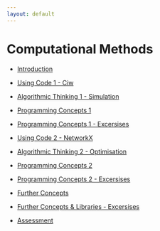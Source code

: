 ```yaml
---
layout: default
---
```


Computational Methods
=====================

+ [Introduction](/chapters/session00)
+ [Using Code 1 - Ciw](/chapters/session01)
+ [Algorithmic Thinking 1 - Simulation](/chapters/session02)
+ [Programming Concepts 1](/chapters/session03)
+ [Programming Concepts 1 - Excersises](/chapters/session04)
+ [Using Code 2 - NetworkX](/chapters/session05)
+ [Algorithmic Thinking 2 - Optimisation](/chapters/session06)
+ [Programming Concepts 2](/chapters/session07)
+ [Programming Concepts 2 - Excersises](/chapters/session08)
+ [Further Concepts](/chapters/session09)
+ [Further Concepts & Libraries - Excersises](/chapters/session10)

+ [Assessment](/assessment/)
